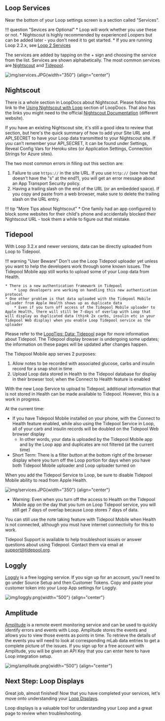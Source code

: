  ## Loop Services

Near the bottom of your Loop settings screen is a section called "Services".

!!! question "Sevices are Optional"
    * Loop will work whether you use these or not.
    * Nightscout is highly recommended by experienced Loopers but can be added later - you don't need it to get started.
    * If you are running Loop 2.2.x, see [Loop 2 Services](../operation/loop-settings/services_v2.md)

The services are added by tapping on the &plus; sign and choosing the service from the list. Services are shown alphabetically. The most common services are [Nightscout](#nightscout) and [Tidepool](#tidepool).

![img/services.JPG](img/loop-3-services.png){width="350"}
{align="center"}

## Nightscout

There is a whole section in LoopDocs about Nightscout. Please follow this link to the [Using Nightscout with Loop](../nightscout/overview.md) section of LoopDocs. That also has the links you might need to the official [Nightscout Documentation](https://nightscout.github.io/) (different website).

If you have an existing Nightscout site, it's still a good idea to review that section, but here's the quick summary of how to add your Site URL and API_SECRET to have your Loop data transmitted to your Nightscout site. If you can’t remember your API_SECRET, it can be found under Settings, Reveal Config Vars for Heroku sites (or Application Settings, Connection Strings for Azure sites).

The two most common errors in filling out this section are:

1. Failure to use `https://`  in the site URL.  If you use `http://` (see how that doesn't have the "s" at the end?), you will get an error message about an App Transport Security policy.
2. Having a trailing slash on the end of the URL (or an embedded space). If you copy and paste from a web browser, make sure to delete the trailing slash on the URL entry.

!!! tip "More Tips about Nightscout"
    * One family had an app configured to block some websites for their child's phone and accidentally blocked their Nightscout URL - took them a while to figure out that mistake.

## Tidepool

With Loop 3.2.x and newer versions, data can be directly uploaded from Loop to Tidepool.

!!! warning "User Beware"
    Don't use the Loop Tidepool uploader yet unless you want to help the developers work through some known issues. The Tidepool Mobile app still works to upload some of your Loop data from Health.

    * There is a new authentication framework in Tidepool
        * Loop developers are working on handling this new authentication protocol
    * One other problem is that data uploaded with the Tidepool Mobile uploader from Apple Health shows up as duplicate data
        * Even if you turn off access of the Tidepool Mobile uploader to Apple Health, there will still be 7-days of overlap with Loop that will display as duplicated data (think 2x carbs, insulin etc in your Tidepool Web display) when you enable Loop Tidepool service as the uploader


Please refer to the [LoopTips: Data: Tidepool](https://loopkit.github.io/looptips/data/tidepool/) page for more information about Tidepool. The Tidepool display browser is undergoing some updates; the information on these pages will be updated after changes happen.

The Tidepool Mobile app serves 2 purposes:

1.  Allow notes to be recorded with associated glucose, carbs and insulin record for a snap shot in time
1.  Upload Loop data stored in Health to the Tidepool database for display in their browser tool; when the Connect to Health feature is enabled

With the new Loop Service to upload to Tidepool, additional information that is not stored in Health can be made available to Tidepool. However, this is a work in progress.

At the current time:

* If you have Tidepool Mobile installed on your phone, with the Connect to Health feature enabled, while also using the Tidepool Service in Loop, all of your carb and insulin records will be doubled on the Tidepool Web browser display
    * In other words, your data is uploaded by the Tidepool Mobile app and by the Loop app and duplicates are not filtered (at the current time)
* Short Term: There is a filter button at the bottom right of the browser display where you turn off the Loop portion for days when you have both Tidepool Mobile uploader and Loop uploader turned on

When you add the Tidepool Service to Loop, be sure to disable Tidepool Mobile ability to read from Apple Health.

![img/services.JPG](img/loop-3-tidepool-mobile.png){width="350"}
{align="center"}

* Warning: Even when you turn off the access to Health on the Tidepool Mobile app on the day that you turn on Loop Tidepool service, you will still get 7 days of overlap because Loop stores 7 days of data.

You can still use the note taking feature with Tidepool Mobile when Health is not connected, although you must have internet connectivity for this to work.

Tidepool Support is available to help troubleshoot issues or answer questions about using Tidepool. Contact them via email at support@tidepool.org.

## Loggly

[Loggly](https://loggly.com) is a free logging service. If you sign up for an account, you'll need to go under Source Setup and then Customer Tokens. Copy and paste your customer token into your Loop App settings for Loggly.

![img/loggly.png](img/loggly.png){width="500"}
{align="center"}

## Amplitude

[Amplitude](https://amplitude.com) is a remote event monitoring service and can be used to quickly identify errors and events with Loop. Amplitude stores the events and allows you to view those events as points in time. To retrieve the details of the events you will need to look at corresponding mLab data entries to get a complete picture of the issues. If you sign up for a free account with Amplitude, you will be given an API Key that you can enter here to have Loop integration setup.

![img/amplitude.png](img/amplitude.png){width="500"}
{align="center"}

## Next Step: Loop Displays

Great job, almost finished! Now that you have completed your services, let's move onto understanding your [Loop Displays](displays_v3.md). 

Loop displays is a valuable tool for understanding your Loop and a great page to review when troubleshooting.
